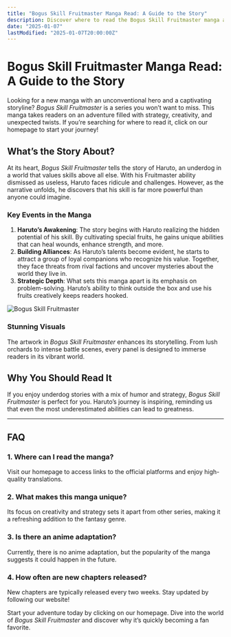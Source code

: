 ```yaml
---
title: "Bogus Skill Fruitmaster Manga Read: A Guide to the Story"
description: Discover where to read the Bogus Skill Fruitmaster manga and explore the exciting story of Haruto's journey with his unique skill.
date: "2025-01-07"
lastModified: "2025-01-07T20:00:00Z"
---
```


# Bogus Skill Fruitmaster Manga Read: A Guide to the Story

Looking for a new manga with an unconventional hero and a captivating storyline? *Bogus Skill Fruitmaster* is a series you won’t want to miss. This manga takes readers on an adventure filled with strategy, creativity, and unexpected twists. If you’re searching for where to read it, click on our homepage to start your journey!

## What’s the Story About?

At its heart, *Bogus Skill Fruitmaster* tells the story of Haruto, an underdog in a world that values skills above all else. With his Fruitmaster ability dismissed as useless, Haruto faces ridicule and challenges. However, as the narrative unfolds, he discovers that his skill is far more powerful than anyone could imagine.

### Key Events in the Manga

1. **Haruto’s Awakening**: The story begins with Haruto realizing the hidden potential of his skill. By cultivating special fruits, he gains unique abilities that can heal wounds, enhance strength, and more.
2. **Building Alliances**: As Haruto’s talents become evident, he starts to attract a group of loyal companions who recognize his value. Together, they face threats from rival factions and uncover mysteries about the world they live in.
3. **Strategic Depth**: What sets this manga apart is its emphasis on problem-solving. Haruto’s ability to think outside the box and use his fruits creatively keeps readers hooked.

![Bogus Skill Fruitmaster](/pic/bogusMangaRead.jpg "bogus Manga Read")

### Stunning Visuals

The artwork in *Bogus Skill Fruitmaster* enhances its storytelling. From lush orchards to intense battle scenes, every panel is designed to immerse readers in its vibrant world.

## Why You Should Read It

If you enjoy underdog stories with a mix of humor and strategy, *Bogus Skill Fruitmaster* is perfect for you. Haruto’s journey is inspiring, reminding us that even the most underestimated abilities can lead to greatness.

---

## FAQ

### 1. **Where can I read the manga?**
   Visit our homepage to access links to the official platforms and enjoy high-quality translations.

### 2. **What makes this manga unique?**
   Its focus on creativity and strategy sets it apart from other series, making it a refreshing addition to the fantasy genre.

### 3. **Is there an anime adaptation?**
   Currently, there is no anime adaptation, but the popularity of the manga suggests it could happen in the future.

### 4. **How often are new chapters released?**
   New chapters are typically released every two weeks. Stay updated by following our website!

Start your adventure today by clicking on our homepage. Dive into the world of *Bogus Skill Fruitmaster* and discover why it’s quickly becoming a fan favorite.
